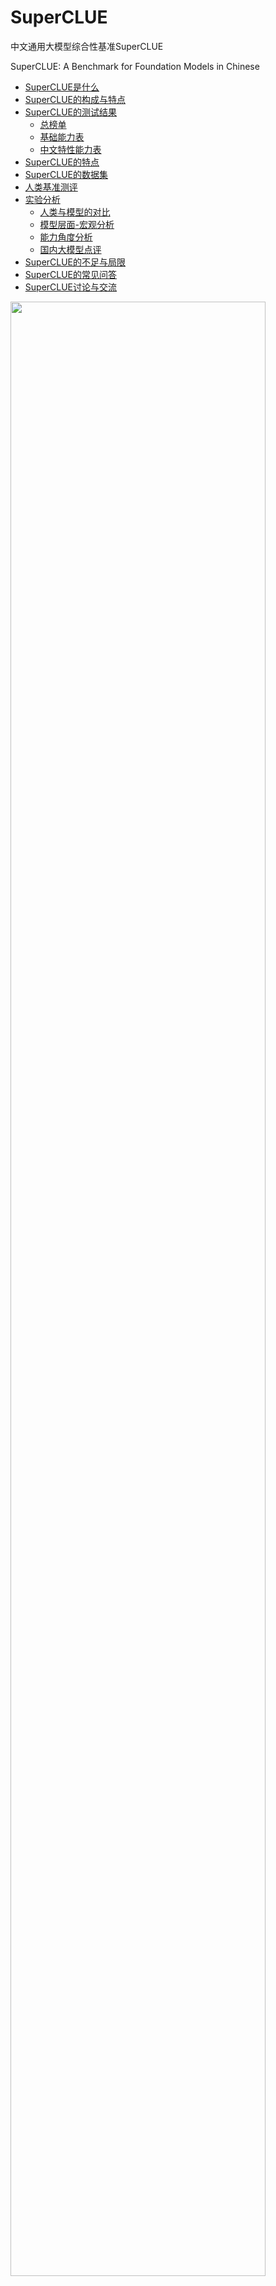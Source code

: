 # SuperCLUE
中文通用大模型综合性基准SuperCLUE

SuperCLUE: A Benchmark for Foundation Models in Chinese


- [SuperCLUE是什么](#SuperCLUE是什么)
- [SuperCLUE的构成与特点](#SuperCLUE的构成与特点)
- [SuperCLUE的测试结果](#SuperCLUE的测试结果)
     - [总榜单](#2023年7月Superclue中文大模型总排行榜)
     - [基础能力表](#2023年7月SuperCLUE基础能力榜单)
     - [中文特性能力表](#2023年7月SuperCLUE中文特性榜单)
- [SuperCLUE的特点](#SuperCLUE的特点)
- [SuperCLUE的数据集](#SuperCLUE的数据集)
- [人类基准测评](#人类基准测评)
- [实验分析](#实验分析)
     - [人类与模型的对比](#人类与模型的对比)
     - [模型层面-宏观分析](#模型层面-宏观分析)
     - [能力角度分析](#能力角度分析) 
     - [国内大模型点评](#国内大模型点评) 
- [SuperCLUE的不足与局限](#SuperCLUE的不足与局限)
- [SuperCLUE的常见问答](#SuperCLUE的常见问答)
- [SuperCLUE讨论与交流](#SuperCLUE讨论与交流)

<img src="https://github.com/CLUEbenchmark/SuperCLUE/blob/main/resources/superclue.jpeg"  width="90%" height="90%"></img>

SuperCLUE基准计划按照月度进行更新，纳入更多可用中文大模型，欢迎联系与交流；数据集和进一步信息计划在下一次更新时公开，敬请期待。

News   
[23/07/28] <a href='https://github.com/CLUEbenchmark/Llama2-Chinese'>Llama2开源模型中文版-榜单及全方位测评</a>

[23/07/25] 2023年7月SuperCLUE中文大模型排行榜发布

[23/07/05] 中文大模型的开放式问题与多轮对话基准发布，<a href='https://github.com/CLUEbenchmark/SuperCLUE-Open'>SuperCLUE-Open</a>

[23/05/31] <a href='https://www.SuperCLUEAI.com'>中文通用大模型匿名对战评价基准，SuperCLUE琅琊榜</a>
     
##### 更新
    更新 Update（2023-06-19），SuperCLUE中文大模型排行榜(2023年6月) 
    更新 Update（2023-05-30），添加RWKV-7B,IDEA-姜子牙-13B,西湖大模型v2       
    更新 Update（2023-05-21），添加360智脑
    更新 Update（2023-05-12）
    添加Claude: OpenAI最强竞争对手Anthropic的Claude取得了与ChatGPT3.5一致的效果
    添加ChatGLM-130B: 相比ChatGLM-6B效果大幅提升（+7.35），处于国内较好水平

## SuperCLUE是什么
中文通用大模型基准（SuperCLUE），是针对中文可用的通用大模型的一个测评基准。

它主要回答的问题是：在当前通用大模型大力发展的背景下，中文大模型的效果情况，包括但不限于"这些模型不同任务的效果情况"、"相较于国际上的代表性模型做到了什么程度"、
"这些模型与人类的效果对比如何"。

它尝试在一系列国内外代表性的模型上使用多个维度能力进行测试。SuperCLUE是中文语言理解测评基准（CLUE）在通用人工智能时代的进一步发展。

<img src="https://github.com/CLUEbenchmark/SuperCLUE/blob/main/resources/superclue_rank7.jpeg"  width="100%" height="100%"></img>


## SuperCLUE的测试结果
四个表格：汇总表、基础能力表、专业能力表、中文特性能力表

#####  排行榜会定期更新           数据来源: www.CLUEbenchmarks.com              

### 2023年7月SuperCLUE中文大模型总排行榜

| 排名 |                                                                    模型                                                                     |     机构     |  总分   | 基础能力 | 中文特性 | 学术专业 | 许可证 |
|:--:|:-----------------------------------------------------------------------------------------------------------------------------------------:|:----------:|:-----:|:---:|:---:|:---:|:---:|
| 🧝 |                                                                    人类                                                                     |    CLUE    | 83.66 | 85.03 | 82.29 | - | - |
| -  |                                                  <a href='https://openai.com/'>GPT-4</a>                                                  |   OpenAI   | 70.89 | 70.04 | 72.67 | 69.96 | 专有服务 |
| 🏅 |                                        <a href='https://yiyan.baidu.com/welcome'>文心一言(v2.2.0) </a>                                        |     百度     | 62.00 | 61.11 | 71.38 | 53.50 | 专有服务 |
| -  |                                            <a href='https://www.anthropic.com/'>Claude-2 </a>                                             | Authropic  | 60.94 | 62.01 | 61.18 | 59.63 | 专有服务 |
| -  |                                              <a href='https://openai.com/'>gpt-3.5-turbo</a>                                              |   OpenAI   | 59.79 | 64.40 | 63.19 | 51.78 | 专有服务 |
| 🥈 |                                               <a href='https://chatglm.cn'>ChatGLM-130B</a>                                               | 清华大学&智谱AI  | 59.35 | 53.78 | 71.39 | 52.89 | 专有服务 |
| 🥉 |                                            <a href='https://xinghuo.xfyun.cn/'>讯飞星火(v1.5)</a>                                             |    科大讯飞    | 58.02 | 63.32 | 65.72 | 45.03 | 专有服务 |
| -  |                                        <a href='https://www.anthropic.com/'>Claude-instant-v1</a>                                         | Authropic  | 56.31 | 58.85 | 55.91 | 54.16 | 专有服务 |
| 4  |                                                <a href='https://ai.360.cn'>360智脑(4.0)</a>                                                 |    360     | 55.04 | 56.68 | 62.54 | 45.88 | 专有服务 |
| 5  |                              <a href='https://huggingface.co/internlm/internlm-chat-7b'>internlm-chat-7b</a>                              | 上海AI实验室与商汤 | 53.91 | 54.85 | 61.35 | 45.53 | 开源-可商用 |
| 6  |                                      <a href='https://github.com/THUDM/ChatGLM2-6B'>ChatGLM2-6B</a>                                       | 清华大学&智谱AI  | 53.85 | 55.60 | 63.59 | 42.37 | 开源-可商用 |
| 7  |                                          <a href='https://api.minimax.chat/'>MiniMax-abab5.5</a>                                          |  MiniMax   | 53.06 | 53.61 | 62.79 | 42.77 | 专有服务 |
| 8  |                                           <a href='https://tongyi.aliyun.com/'>通义千问(v1.0.3)</a>                                           |    阿里巴巴    | 51.52 | 52.84 | 61.73 | 39.98 | 专有服务 |
| 9  |                           <a href='https://huggingface.co/baichuan-inc/Baichuan-13B-Chat'>Baichuan-13B-Chat</a>                           |    百川智能    | 49.35 | 50.46 | 55.38 | 42.21 | 开源-可商用 |
| 10 |                       <a href='https://huggingface.co/BelleGroup/BELLE-LLaMA-13B-2M-enc'>BELLE-LLaMA-13B-2M-enc</a>                       |     链家     | 46.60 | 48.71 | 52.99 | 38.10 | 开源-非商用 |
| 11 |                           <a href='https://huggingface.co/IDEA-CCNL/Ziya-LLaMA-13B-v1.1'>IDEA-姜子牙-13B-v1.1</a>                            | 深圳IDEA研究院  | 43.80 | 47.55 | 48.61 | 35.26 | 开源-非商用 |
| 12 |                         <a href='https://huggingface.co/FreedomIntelligence/phoenix-inst-chat-7b'>phoenix-7B</a>                          |   香港中文大学   | 41.57 | 45.39 | 44.62 | 34.70 | 开源-可商用 |
| 13 |                  <a href='https://huggingface.co/fnlp/moss-moon-003-sft'>MOSS-16B</a>                                                     |    复旦大学        | 35.36      |  37.01     |  38.01     |  31.07     | 开源-可商用 |
| 14 |                              <a href='https://huggingface.co/meta-llama/Llama-2-13b-hf'>Llama-2-13B-chat</a>                              |    Meta    | 34.26 | 35.85 | 37.37 | 29.57 | 开源-可商用 |
| 15 |                                        <a href='https://github.com/lm-sys/FastChat'>Vicuna-13B</a>                                        |   UC伯克利    | 31.70 | 34.61 | 33.71 | 26.80 | 开源-非商用 |
| 16 |                             <a href='https://huggingface.co/BlinkDL/rwkv-4-world'>RWKV-7B-World-CHNtuned</a>                              |  RWKV基金会   | 27.83 | 30.71 | 28.13 | 24.66 | 开源-可商用|
   
    注：国外代表性非开源模型（GPT4.0/Claude/gpt-3.5）参与榜单，但不参与排名

   
 ### 2023年7月SuperCLUE开源榜单
  | 排名  |                                              模型                                               |     机构     |  总分   | 基础能力  | 中文特性  | 学术专业  | 许可证 |
|:---:|:---------------------------------------------------------------------------------------------:|:----------:|:-----:|:-----:|:-----:|:-----:|:---:|
| 🧝  |                                              人类                                               |    CLUE    | 83.66 | 85.03 | 82.29 |   -   | - |
| 🏅️ |        <a href='https://huggingface.co/internlm/internlm-chat-7b'>internlm-chat-7b</a>        | 上海AI实验室与商汤 | 53.91 | 54.85 | 61.35 | 45.53 | 开源-可商用 |
| 🥈  |                <a href='https://github.com/THUDM/ChatGLM2-6B'>ChatGLM2-6B</a>                 | 清华大学&智谱AI  | 53.85 | 55.60 | 63.59 | 42.37 | 开源-可商用 |
| 🥉  |     <a href='https://huggingface.co/baichuan-inc/Baichuan-13B-Chat'>Baichuan-13B-Chat</a>     |    百川智能    | 49.35 | 50.46 | 55.38 | 42.21 | 开源-可商用 |
|  4  | <a href='https://huggingface.co/BelleGroup/BELLE-LLaMA-13B-2M-enc'>BELLE-LLaMA-13B-2M-enc</a> |     链家     | 46.60 | 48.71 | 52.99 | 38.10 | 开源-非商用 |
|  5  |     <a href='https://huggingface.co/IDEA-CCNL/Ziya-LLaMA-13B-v1.1'>IDEA-姜子牙-13B-v1.1</a>      | 深圳IDEA研究院  | 43.80 | 47.55 | 48.61 | 35.26 | 开源-非商用 |
|  6  |   <a href='https://huggingface.co/FreedomIntelligence/phoenix-inst-chat-7b'>phoenix-7B</a>    |   香港中文大学   | 41.57 | 45.39 | 44.62 | 34.70 | 开源-可商用 |
|  7  |                                    <a href='https://huggingface.co/fnlp/moss-moon-003-sft'>MOSS-16B</a>                                    |    复旦大学        | 35.36      |  37.01     |  38.01     |  31.07     | 开源-可商用 |
|  8  |        <a href='https://huggingface.co/meta-llama/Llama-2-13b-hf'>Llama-2-13B-chat</a>        |    Meta    | 34.26 | 35.85 | 37.37 | 29.57 | 开源-可商用 |
|  9  |                  <a href='https://github.com/lm-sys/FastChat'>Vicuna-13B</a>                  |   UC伯克利    | 31.70 | 34.61 | 33.71 | 26.80 | 开源-非商用 |
| 10  |       <a href='https://huggingface.co/BlinkDL/rwkv-4-world'>RWKV-7B-World-CHNtuned</a>        |  RWKV基金会   | 27.83 | 30.71 | 28.13 | 24.66 | 开源-可商用|
  
 往期榜单，
2023年6月：<a href='./README_2306.md'>2023年6月SuperCLUE中文特性榜单</a>

2023年5月：<a href='./README_2305.md'>2023年5月SuperCLUE中文特性榜单</a>

### 2023年7月SuperCLUE基础能力榜单

| 排名  |           模型           | 平均分 | 语义理解 | 闲聊 | 对话 | 角色扮演 | 知识与百科 | 生成与创作 | 逻辑与推理 | 代码 | 计算 | 安全 |
|:---:|:----------------------:| :---: | :---: | :---: | :---: | :---: | :---: | :---: |:-----:| :---: | :---: | :---: |
| 🧝  |           人类           | 85.03 | 90.17 | 71.53 | 77.99 | 82.19 | 97.44 | 68.79 | 90.55 | 90.45 | 94.97 | 86.22 |
|  -  |         gpt-4          | 70.04 | 82.91 | 46.77 | 66.39 | 63.46 | 92.65 | 66.67 | 60.33 | 85.45 | 61.48 | 73.02 |
|  -  |     gpt-3.5-turbo      | 64.40 | 87.18 | 45.16 | 65.57 | 60.58 | 85.29 | 72.36 | 42.98 | 72.73 | 38.52 | 72.22 |
| 🏅️ |       讯飞星火(v1.5)       | 63.32 | 78.26 | 45.90 | 59.84 | 55.88 | 73.48 | 54.92 | 54.70 | 60.00 | 76.86 | 71.54 |
|  -  |        Claude-2        | 62.01 | 83.49 | 49.59 | 57.14 | 52.88 | 78.68 | 68.07 | 53.72 | 66.06 | 44.26 | 65.60 |
| 🥈  |      文心一言(v2.2.0)      | 61.11 | 81.90 | 46.34 | 56.67 | 59.80 | 86.76 | 47.73 | 36.52 | 65.79 | 52.63 | 70.63 |
|  -  |   Claude-instant-v1    | 58.85 | 76.52 | 50.00 | 58.20 | 55.77 | 77.04 | 61.48 | 40.00 | 66.97 | 33.61 | 67.77 |
| 🥉  |       360智脑(4.0)       | 56.68 | 76.92 | 52.46 | 58.33 | 54.08 | 76.80 | 61.54 | 37.29 | 53.64 | 29.57 | 67.92 |
|  4  |      ChatGLM2-6B       | 55.60 | 74.36 | 44.35 | 55.74 | 56.73 | 76.47 | 51.22 | 40.50 | 41.82 | 45.08 | 66.67 |
|  5  |    internlm-chat-7b    | 54.85 | 80.34 | 48.39 | 55.74 | 55.77 | 77.94 | 36.59 | 37.19 | 51.82 | 34.43 | 68.25 |
|  6  |      ChatGLM-130B      | 53.78 | 70.94 | 45.97 | 56.56 | 61.54 | 75.74 | 55.28 | 29.75 | 45.45 | 31.15 | 63.49 |
|  7  |    MiniMax-abab5.5     | 53.61 | 79.49 | 45.97 | 59.84 | 60.58 | 85.29 | 47.97 | 29.75 | 30.00 | 31.97 | 61.11 |
|  8  |          通义千问          | 52.84 | 74.77 | 45.97 | 57.98 | 53.00 | 76.69 | 38.89 | 33.06 | 46.67 | 39.67 | 60.40 |
|  9  |   Baichuan-13B-Chat    | 50.46 | 64.10 | 41.94 | 50.00 | 52.88 | 75.00 | 57.72 | 27.27 | 40.91 | 31.15 | 60.32 |
| 10  |       BELLE-13B        | 48.71 | 68.38 | 46.77 | 51.64 | 53.85 | 64.71 | 25.20 | 32.23 | 48.18 | 31.97 | 63.49 |
| 11  |   IDEA-姜子牙-13B-v1.1    | 47.55 | 70.09 | 49.19 | 48.36 | 48.08 | 58.82 | 32.52 | 34.71 | 21.82 | 45.08 | 63.49 |
| 12  |       Phoenix-7B       | 45.39 | 66.67 | 41.94 | 43.44 | 43.27 | 55.15 | 44.72 | 31.41 | 36.36 | 33.61 | 55.56 |
| 13  |        MOSS-16B        | 37.01 | 54.70 | 39.52 | 40.16 | 45.19 | 35.29 | 34.96 | 24.79 | 32.73 | 27.05 | 37.30 |
| 14  |    Llama-2-13B-chat    | 35.85 | 52.14 | 41.94 | 40.98 | 32.69 | 33.82 | 38.21 | 28.93 | 23.64 | 27.05 | 38.10 |
| 15  |       Vicuna-13B       | 34.61 | 49.57 | 33.06 | 32.79 | 37.50 | 25.74 | 30.89 | 27.27 | 40.91 | 35.25 | 35.71 |
| 16  | RWKV-7B-World-CHNtuned | 30.71 | 31.62 | 20.16 | 22.13 | 26.92 | 27.21 | 23.58 | 22.31 | 36.36 | 60.66 | 36.51 |

    注：国外代表性非开源模型（GPT4.0/Claude/gpt-3.5）参与榜单，但不参与排名；指标为：Accuracy。数据表比较大，表格请往后拉        

### 2023年7月SuperCLUE中文特性榜单

| 排名  |           模型           | 平均分 | 字形和拼音 | 字义理解 | 句法分析 | 文学 | 诗词 | 成语 | 歇后语和谚语 | 方言 | 对联 | 古文 |
|:---:|:----------------------:|:---:|:---:|:---:|:---:|:---:|:---:|:---:|:---:|:---:|:---:|:---:|
| 🧝  |           人类           | 82.29 | 96.01 | 83.15 | 62.71 | 91.47 | 90.79 | 92.38 | 83.78 | 69.21 | 70.00 | 83.40 |
|  -  |         gpt-4          | 72.67 | 62.83 | 68.07 | 85.48 | 88.08 | 75.68 | 95.12 | 70.15 | 38.40 | 71.52 | 67.31 |
| 🏅️ |      ChatGLM-130B      | 71.39 | 48.67 | 68.07 | 75.00 | 83.44 | 84.68 | 95.94 | 67.16 | 45.60 | 70.86 | 72.12 |
| 🥈  |      文心一言(v2.2.0)      | 71.38 | 59.34 | 70.34 | 73.33 | 86.58 | 82.88 | 95.12 | 60.31 | 37.60 | 71.03 | 73.79 |
| 🥉  |       讯飞星火(v1.5)       | 65.72 | 47.32 | 68.38 | 77.42 | 72.03 | 69.09 | 89.43 | 59.85 | 35.77 | 71.23 | 63.46 |
|  4  |      ChatGLM2-6B       | 63.59 | 45.13 | 60.50 | 66.13 | 78.81 | 63.06 | 89.43 | 64.18 | 33.60 | 64.24 | 66.35 |
|  -  |     gpt-3.5-turbo      | 63.19 | 46.02 | 69.75 | 75.81 | 75.50 | 57.66 | 89.43 | 55.97 | 36.00 | 57.62 | 66.35 |
|  5  |    MiniMax-abab5.5     | 62.79 | 46.90 | 57.98 | 63.71 | 75.50 | 71.17 | 86.99 | 60.45 | 41.60 | 58.94 | 62.50 |
|  6  |       360智脑(4.0)       | 62.54 | 45.45 | 63.83 | 63.53 | 71.43 | 70.73 | 97.06 | 60.47 | 38.46 | 64.96 | 73.21 |
|  7  |          通义千问          | 61.73 | 41.59 | 60.87 | 60.66 | 73.65 | 67.89 | 88.24 | 51.91 | 40.68 | 68.97 | 57.89 |
|  8  |    internlm-chat-7b    | 61.35 | 41.59 | 58.82 | 62.10| 76.16 | 68.47 | 86.18 | 61.94 | 32.80 | 57.62 | 65.38 |
|  -  |        Claude-2        | 61.18 | 48.67 | 70.94 | 70.16 | 67.55 | 54.05 | 83.74 | 58.21 | 36.00 | 60.67 | 59.62 |
|  -  |   Claude-instant-v1    | 55.91 | 43.36 | 62.16 | 72.13 | 62.91 | 50.91 | 84.87 | 47.73 | 31.20 | 56.38 | 45.19 |
|  9  |   Baichuan-13B-Chat    | 55.38 | 45.13 | 58.82 | 50.81 | 73.51 | 70.27 | 75.61 | 47.01 | 33.60 | 44.37 | 54.81 |
| 10  |       BELLE-13B        | 52.99 | 42.48 | 55.46 | 67.74 | 56.29 | 46.85 | 78.05 | 38.06 | 33.60 | 59.60 | 49.04 |
| 11  |   IDEA-姜子牙-13B-v1.1    | 48.61 | 28.32 | 54.62 | 51.61 | 56.29 | 51.35 | 63.41 | 42.54 | 36.00 | 48.34 | 51.92 |
| 12  |       Phoenix-7B       | 44.62 | 30.09 | 51.26 | 43.55 | 51.66 | 45.95 | 65.85 | 35.07 | 32.00 | 45.03 | 44.23 |
| 13  |        MOSS-16         | 38.01 | 32.74 | 43.70 | 36.29 | 40.40 | 32.43 | 60.98 | 32.09 | 31.20 | 31.13 | 40.38 |
| 14  |    Llama-2-13B-chat    | 37.37 | 31.86 | 40.34 | 49.19 | 37.75 | 33.33 | 43.90 | 32.09 | 32.00 | 33.77 | 40.38 |
| 15  |       Vicuna-13B       | 33.71 | 21.24 | 34.45 | 45.16 | 29.14 | 22.52 | 33.33 | 36.57 | 22.40 | 49.67 | 38.46 |
| 16  | RWKV-7B-World-CHNtuned | 28.13 | 25.66 | 26.05 | 25.00 | 29.80 | 26.13 | 45.53 | 17.16 | 20.00 | 36.42 | 27.88 |

     注：外代表性非开源模型（GPT4.0/Claude/gpt-3.5/）参与榜单，但不参与排名；；指标为：Accuracy。数据表比较大，表格请往后啦。       


### SuperCLUE的构成与特点
着眼于综合评价大模型的能力，使其能全面地测试大模型的效果，又能考察模型在中文特有任务上的理解和积累。我们对能力进行了划分，
SuperCLUE从三个不同的维度评价模型的能力：基础能力、专业能力和中文特性能力。

#### 基础能力:

包括了常见的有代表性的模型能力，如语义理解、对话、逻辑推理、角色模拟、代码、生成与创作等10项能力。

#### 专业能力:

包括了中学、大学与专业考试，涵盖了从数学、物理、地理到社会科学等50多项能力。

#### 中文特性能力:

针对有中文特点的任务，包括了中文成语、诗歌、文学、字形等10项多种能力。

#### SuperCLUE的特点：
1）多个维度能力考察（3大类，70+子能力）：从三个不同角度对中文大模型进行测试，以考察模型的综合能力；并且每一个子能力又含有十项或以上不同的细分能力。

2）自动化测评（一键测评）：通过自动化测评方式以相对客观形式测试不同模型的效果，可以一键对大模型进行测评。

3）广泛的代表性模型（17个模型）：选取了多个国内外有代表性的可用的模型进行测评，以反映国内大模型的发展现状并了解与国际领先模型的差距或相对优劣势。

4）人类基准：在通用人工智能发展的背景下，SuperCLUE也提供了模型相对于人类效果的指标对比。

### 数据集数量
    2023年6月榜单，针对基础能力、中文特性和专业能力，使用了3714题目。
    
## SuperCLUE的数据集
1.基础能力（10项能力）：语义理解、生成与创作、闲聊、对话、百科与知识、逻辑与推理、计算能力、代码、角色模拟、安全
    
    示例：
    语义理解：
        两个男人正常交谈，其中一个男人夸赞对方办事能力强，对方回答“哪里，哪里”。这里的“哪里，哪里”是什么意思？
        A. 讲话十分含糊不清。
        B. 要求说出具体的优点。
        C. 表达自己的谦虚。
        D. 挑衅对方。
         
    逻辑与推理：
        小明的妻子生了一对双胞胎。以下哪个推论是正确的？
        A. 小明家里一共有三个孩子。
        B. 小明家里一共有两个孩子。
        C. 小明家里既有男孩子也有女孩子。
        D. 无法确定小明家里孩子的具体情况。
 
     

2.中文特性能力（10项能力）：成语、诗词、文学、字义理解、汉语句法分析、汉字字形和拼音理解、歇后语和谚语、对联、方言、古文
    
    示例：
    成语：
    选出下列句子中成语使用错误的一项
        A. 这个项目时间紧任务重，大家都在马不停蹄地奔波劳碌。
        B. 他常常口是心非，让人难以相信他说的话。
        C. 两人是同学三年，一直保持着良好的关系，相互尊重、相敬如宾。
        D. 当地突发大火，整个村庄都鸡犬不宁，局势十分危急。
     
    文学：
    下列有关名著的表述有误的一项是
        A. 《红楼梦》是中国古代小说中的巅峰之作，以其瑰丽的语言和丰富的人物形象而闻名于世。
        B. 《西游记》是中国古代四大名著之一，讲述了哪吒等人历经九九八十一难，最终取得真经的故事。
        C. 《孔乙己》是鲁迅的代表作之一，以其深刻的社会洞察力和优美的文学风格而广受好评。
        D. 《围城》是钱钟书的代表作之一，以其独特的文学语言和深刻的社会洞察力而成为现代中国文学的经典之作。
         
     
3.专业能力（50+能力）：抽象代数、天文学、临床知识、大学生物学、大学计算机科学、大学数学、高中化学、高中物理、机器学习、营养、专业会计、职业心理学等
    
    示例：
    物理：
    以下物理常识题目，哪一个是错误的?
        A. 在自然环境下，声音在固体中传播速度最快。
        B. 牛顿第一定律：一个物体如果不受力作用，将保持静止或匀速直线运动的状态。
        C. 牛顿第三定律：对于每个作用力，都有一个相等而反向的反作用力。
        D. 声音在空气中的传播速度为1000m/s。
     
    天文学：
    以下天文学常识题目，哪一个是错误的？
        A. 太阳系是指由太阳和围绕着它运行的八大行星、矮行星、卫星、小行星带和彗星组成的一个行星系统。
        B. 卫星是指绕行星或其他天体运动的天体。
        C. 彗星是指太阳系中一种较小的天体，其核心由冰和尘埃组成。
        D. 按一般的天体归类方法，月球属于行星。
    
## SuperCLUE全自动测评过程：
    1、统一prompt：针对每一个题目，构造了统一的prompt供模型和人类使用；
    2、预测：系统使用模型进行预测，要求模型选取ABCD中的某一个选项；
    3、打分：如果模型的回答不是标准的答案，而是一段文字，系统会采取特定的策略自动提取出模型的答案。该策略结合模型的表现进行优化和完善。
      （注：当无法提取有效答案的时候，则表明模型没有按照人类的要求做题，未正确理解指令，则认为模型回答错误。）
       
   由于此次为SuperCLUE首次全自动测评，为了谨慎起见，全部答案事后已由多位人类进行交叉复核，与自动测评结果基本一致。

## 人类基准测评
针对于基础能力和中文特性能力题目，会有三位独立的人类测评员根据题目作答。人类测评结果，采用多数投票方式进行汇总，作为人类基准分数。

## 实验分析

#### 人类与模型的对比

从人类测评角度看，基础能力（92%）+ 中文特性能力（94%），都达到了非常高的水平。除GPT-4外，人类准确率大幅超过了其他的大模型（如在基础能力上超过其他模型15多个百分点）。
 AI虽然进展很快，但人类还是有相对优势的， 比如在计算方面，人类比最强模型GPT-4高出了30个百分点。

   
#### 模型层面-宏观分析

一句话点评：国际先进模型的效果具有较大的领先性；同时国产GPT模型也有不俗的表现，有差距但可追赶。

1）中文大模型的必要性

在国际上效果非常棒的Vicuna-13B模型，在中文领域的效果是众多模型中比较一般的模型（排名靠后）。而国内研发的大模型或在中文任务上进行训练后的模型，都大幅超过了Vicuna-13B的效果，比如星火认知大模型在总分上超过了 Vicuna-13B 20个百分点，并且BELLE-13B（基于LLaMA并在中文上训练和微调过的模型）的总分也超过了 Vicuna-13B 10多个百分点。
    
2）国内大模型与OpenAI GPT之间的差距较大，但在逐渐逼近

 可以看到在本次SuperCLUE上效果最好的国内模型，星火认知大模型，与GPT-4相比有23个百分点的差距，与gpt-3.5-turbo在总分上也有13个百分点的差距。但是我们更应该看到，
 不断涌现和迭代的国内大模型也在逐步地缩小与OpenAI GPT模型模型的差距。
 
3）gpt-3.5-turbo与GPT-4之间也有明显差距

   比如，GPT-4在所有参与测评的模型中是独一档的存在，超过了gpt-3.5-turbo近10个百分点。它在逻辑推理能力、生成与创作能力方面，远远优于其他模型（超过其他模型20个百分点或以上）。
   

#### 能力角度分析

1） 当前模型在基础能力普遍表现不错，但中文特性能力、专业能力还比较差。

   说明当前国内大模型已经有不错的基础（60-70%），但在专业领域、中文任务上表现一般（如30-60%直接），说明在专业领域或中文任务上还需要继续努力，或者说进行针对性的训练。
   
2）当前模型通常在逻辑推理、计算方面能力较差。

  除GPT-4外，其他模型在这两项能力上通常在30-50分之间。

3）角色模拟，AI模型比较擅长。
  这方面可以是非常有用的。可以让AI根据场景和角色设定帮忙人类来完成多种不同的任务，例如市场营销策划、心理咨询、客户服务、到提供创意或想法等。

#### 国内大模型点评

本次测评中，国内大模型中360智脑、讯飞星火认、文心一言、MiniMax模型有不错的表现。


## SuperCLUE的不足与局限
1. 基础能力、中文特性能力：虽然每一部分都包含了10类子能力，但这两个能力的总数据量比较少，可能存在需要扩充数据集的问题。
2. 选取模型的不完全：我们测试了9个模型，但还存在着更多的可用中文大模型。需要后续进一步添加并测试；有的模型由于没有广泛对外提供服务，我们没能获取到可用的测试版本。
3. 选取的能力范围：我们尽可能的全面、综合衡量模型的多维度能力，但是可能有一些模型能力没有在我们的考察范围内。后续也存在扩大考察范围的可能。
4. 客观考察的不足：我们以相对客观形式考察模型能力，但一些主观、开放性问题的模型能力的考察可能存在不足。
5. 模型参数：当前大模型发展较快，参数量又有比较大的差异，本次的测评并没有在同一级别的参数量上进行。

## SuperCLUE的常见问答

1. 什么时候会公布评测集和更多细节？

       由于本轮评测尚未结束，数据集和进一步信息计划将在本轮SuperCLUE评测结束后公开，敬请期待。     

2. 测试方法
       
       相同的prompt情况下，让不同的模型对题目进行预测结果，与正确答案进行匹配，计算最终结果，并统计准确率（ACC）。
       计算正确答案：根据模型预测结果，系统会提取答案，并计算题目的分数；为稳妥起见，人工会符合每一个模型的预测结果及其答案。

3. 为什么人工测评的成绩这么高? 人类测评员是什么水平？
       
       当前报告的人类测评的分数是采取开卷考试形式的进行的。即由每一个题目3个人类测评员进行开卷考试，最后结果进行多数投票后获得。
       我们也会添加采取闭卷形式的人类分数。
       
       人类测评员是高年级本科生、研究生水平。

       

## SuperCLUE讨论与交流

SuperCLUE榜单大模型评测申请：https://wj.qq.com/s2/12305633/a73d/

模型内测需求收集：https://wj.qq.com/s2/12307825/2ae0/



<p float="left">   
  <img src="https://github.com/CLUEbenchmark/SuperCLUE/blob/main/resources/superclue6group.jpeg"  width="30%" height="30%"></img>
  <img src="https://github.com/CLUEbenchmark/SuperCLUE/blob/main/resources/brightmart_s.jpeg"  width="30%" height="30%"></img>
</p> 

 
<a href="https://discord.gg/GPHv9BfNUD" target="__blank">Discord SuperCLUE交流群</a>

## 引用

如果使用本项目的，请引用本项目。

    @misc{SuperCLUE,
      author = {Liang Xu, Anqi Li, Lei Zhu, Hang Xue, Changtai Zhu, Kangkang Zhao, Haonan He, Xuanwei Zhang, Qiyue Kang, Zhenzhong Lan},
      title = {SuperCLUE: A Comprehensive Chinese Large Language Model Benchmark},
      year = {2023},
      publisher = {arxiv},
      howpublished = {\url{https://arxiv.org/abs/2307.15020}},
    }
